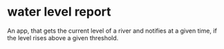 # water level report

An app, that gets the current level of a river and notifies at a given time, if the level rises above a given threshold.
